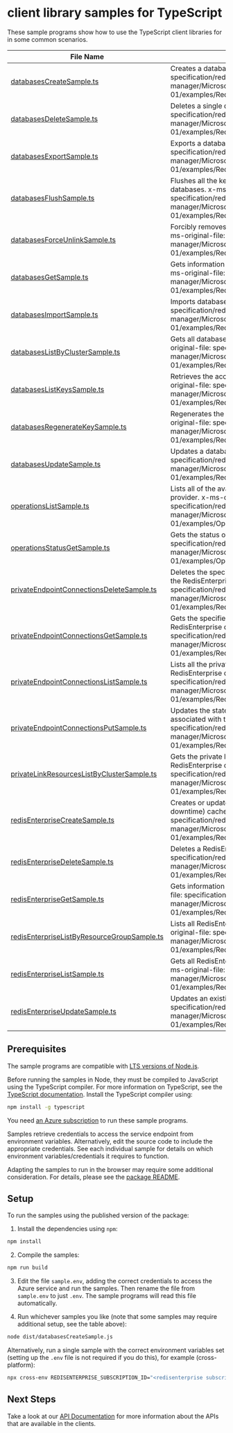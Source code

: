 # client library samples for TypeScript

These sample programs show how to use the TypeScript client libraries for in some common scenarios.

| **File Name**                                                                           | **Description**                                                                                                                                                                                                                                                            |
| --------------------------------------------------------------------------------------- | -------------------------------------------------------------------------------------------------------------------------------------------------------------------------------------------------------------------------------------------------------------------------- |
| [databasesCreateSample.ts][databasescreatesample]                                       | Creates a database x-ms-original-file: specification/redisenterprise/resource-manager/Microsoft.Cache/stable/2023-11-01/examples/RedisEnterpriseDatabasesCreate.json                                                                                                       |
| [databasesDeleteSample.ts][databasesdeletesample]                                       | Deletes a single database x-ms-original-file: specification/redisenterprise/resource-manager/Microsoft.Cache/stable/2023-11-01/examples/RedisEnterpriseDatabasesDelete.json                                                                                                |
| [databasesExportSample.ts][databasesexportsample]                                       | Exports a database file from target database. x-ms-original-file: specification/redisenterprise/resource-manager/Microsoft.Cache/stable/2023-11-01/examples/RedisEnterpriseDatabasesExport.json                                                                            |
| [databasesFlushSample.ts][databasesflushsample]                                         | Flushes all the keys in this database and also from its linked databases. x-ms-original-file: specification/redisenterprise/resource-manager/Microsoft.Cache/stable/2023-11-01/examples/RedisEnterpriseDatabasesFlush.json                                                 |
| [databasesForceUnlinkSample.ts][databasesforceunlinksample]                             | Forcibly removes the link to the specified database resource. x-ms-original-file: specification/redisenterprise/resource-manager/Microsoft.Cache/stable/2023-11-01/examples/RedisEnterpriseDatabasesForceUnlink.json                                                       |
| [databasesGetSample.ts][databasesgetsample]                                             | Gets information about a database in a RedisEnterprise cluster. x-ms-original-file: specification/redisenterprise/resource-manager/Microsoft.Cache/stable/2023-11-01/examples/RedisEnterpriseDatabasesGet.json                                                             |
| [databasesImportSample.ts][databasesimportsample]                                       | Imports database files to target database. x-ms-original-file: specification/redisenterprise/resource-manager/Microsoft.Cache/stable/2023-11-01/examples/RedisEnterpriseDatabasesImport.json                                                                               |
| [databasesListByClusterSample.ts][databaseslistbyclustersample]                         | Gets all databases in the specified RedisEnterprise cluster. x-ms-original-file: specification/redisenterprise/resource-manager/Microsoft.Cache/stable/2023-11-01/examples/RedisEnterpriseDatabasesListByCluster.json                                                      |
| [databasesListKeysSample.ts][databaseslistkeyssample]                                   | Retrieves the access keys for the RedisEnterprise database. x-ms-original-file: specification/redisenterprise/resource-manager/Microsoft.Cache/stable/2023-11-01/examples/RedisEnterpriseDatabasesListKeys.json                                                            |
| [databasesRegenerateKeySample.ts][databasesregeneratekeysample]                         | Regenerates the RedisEnterprise database's access keys. x-ms-original-file: specification/redisenterprise/resource-manager/Microsoft.Cache/stable/2023-11-01/examples/RedisEnterpriseDatabasesRegenerateKey.json                                                           |
| [databasesUpdateSample.ts][databasesupdatesample]                                       | Updates a database x-ms-original-file: specification/redisenterprise/resource-manager/Microsoft.Cache/stable/2023-11-01/examples/RedisEnterpriseDatabasesUpdate.json                                                                                                       |
| [operationsListSample.ts][operationslistsample]                                         | Lists all of the available REST API operations of the Microsoft.Cache provider. x-ms-original-file: specification/redisenterprise/resource-manager/Microsoft.Cache/stable/2023-11-01/examples/OperationsList.json                                                          |
| [operationsStatusGetSample.ts][operationsstatusgetsample]                               | Gets the status of operation. x-ms-original-file: specification/redisenterprise/resource-manager/Microsoft.Cache/stable/2023-11-01/examples/OperationsStatusGet.json                                                                                                       |
| [privateEndpointConnectionsDeleteSample.ts][privateendpointconnectionsdeletesample]     | Deletes the specified private endpoint connection associated with the RedisEnterprise cluster. x-ms-original-file: specification/redisenterprise/resource-manager/Microsoft.Cache/stable/2023-11-01/examples/RedisEnterpriseDeletePrivateEndpointConnection.json           |
| [privateEndpointConnectionsGetSample.ts][privateendpointconnectionsgetsample]           | Gets the specified private endpoint connection associated with the RedisEnterprise cluster. x-ms-original-file: specification/redisenterprise/resource-manager/Microsoft.Cache/stable/2023-11-01/examples/RedisEnterpriseGetPrivateEndpointConnection.json                 |
| [privateEndpointConnectionsListSample.ts][privateendpointconnectionslistsample]         | Lists all the private endpoint connections associated with the RedisEnterprise cluster. x-ms-original-file: specification/redisenterprise/resource-manager/Microsoft.Cache/stable/2023-11-01/examples/RedisEnterpriseListPrivateEndpointConnections.json                   |
| [privateEndpointConnectionsPutSample.ts][privateendpointconnectionsputsample]           | Updates the state of the specified private endpoint connection associated with the RedisEnterprise cluster. x-ms-original-file: specification/redisenterprise/resource-manager/Microsoft.Cache/stable/2023-11-01/examples/RedisEnterprisePutPrivateEndpointConnection.json |
| [privateLinkResourcesListByClusterSample.ts][privatelinkresourceslistbyclustersample]   | Gets the private link resources that need to be created for a RedisEnterprise cluster. x-ms-original-file: specification/redisenterprise/resource-manager/Microsoft.Cache/stable/2023-11-01/examples/RedisEnterpriseListPrivateLinkResources.json                          |
| [redisEnterpriseCreateSample.ts][redisenterprisecreatesample]                           | Creates or updates an existing (overwrite/recreate, with potential downtime) cache cluster x-ms-original-file: specification/redisenterprise/resource-manager/Microsoft.Cache/stable/2023-11-01/examples/RedisEnterpriseCreate.json                                        |
| [redisEnterpriseDeleteSample.ts][redisenterprisedeletesample]                           | Deletes a RedisEnterprise cache cluster. x-ms-original-file: specification/redisenterprise/resource-manager/Microsoft.Cache/stable/2023-11-01/examples/RedisEnterpriseDelete.json                                                                                          |
| [redisEnterpriseGetSample.ts][redisenterprisegetsample]                                 | Gets information about a RedisEnterprise cluster x-ms-original-file: specification/redisenterprise/resource-manager/Microsoft.Cache/stable/2023-11-01/examples/RedisEnterpriseGet.json                                                                                     |
| [redisEnterpriseListByResourceGroupSample.ts][redisenterpriselistbyresourcegroupsample] | Lists all RedisEnterprise clusters in a resource group. x-ms-original-file: specification/redisenterprise/resource-manager/Microsoft.Cache/stable/2023-11-01/examples/RedisEnterpriseListByResourceGroup.json                                                              |
| [redisEnterpriseListSample.ts][redisenterpriselistsample]                               | Gets all RedisEnterprise clusters in the specified subscription. x-ms-original-file: specification/redisenterprise/resource-manager/Microsoft.Cache/stable/2023-11-01/examples/RedisEnterpriseList.json                                                                    |
| [redisEnterpriseUpdateSample.ts][redisenterpriseupdatesample]                           | Updates an existing RedisEnterprise cluster x-ms-original-file: specification/redisenterprise/resource-manager/Microsoft.Cache/stable/2023-11-01/examples/RedisEnterpriseUpdate.json                                                                                       |

## Prerequisites

The sample programs are compatible with [LTS versions of Node.js](https://github.com/nodejs/release#release-schedule).

Before running the samples in Node, they must be compiled to JavaScript using the TypeScript compiler. For more information on TypeScript, see the [TypeScript documentation][typescript]. Install the TypeScript compiler using:

```bash
npm install -g typescript
```

You need [an Azure subscription][freesub] to run these sample programs.

Samples retrieve credentials to access the service endpoint from environment variables. Alternatively, edit the source code to include the appropriate credentials. See each individual sample for details on which environment variables/credentials it requires to function.

Adapting the samples to run in the browser may require some additional consideration. For details, please see the [package README][package].

## Setup

To run the samples using the published version of the package:

1. Install the dependencies using `npm`:

```bash
npm install
```

2. Compile the samples:

```bash
npm run build
```

3. Edit the file `sample.env`, adding the correct credentials to access the Azure service and run the samples. Then rename the file from `sample.env` to just `.env`. The sample programs will read this file automatically.

4. Run whichever samples you like (note that some samples may require additional setup, see the table above):

```bash
node dist/databasesCreateSample.js
```

Alternatively, run a single sample with the correct environment variables set (setting up the `.env` file is not required if you do this), for example (cross-platform):

```bash
npx cross-env REDISENTERPRISE_SUBSCRIPTION_ID="<redisenterprise subscription id>" REDISENTERPRISE_RESOURCE_GROUP="<redisenterprise resource group>" node dist/databasesCreateSample.js
```

## Next Steps

Take a look at our [API Documentation][apiref] for more information about the APIs that are available in the clients.

[databasescreatesample]: https://github.com/Azure/azure-sdk-for-js/blob/main/sdk/redisenterprise/arm-redisenterprisecache/samples/v3/typescript/src/databasesCreateSample.ts
[databasesdeletesample]: https://github.com/Azure/azure-sdk-for-js/blob/main/sdk/redisenterprise/arm-redisenterprisecache/samples/v3/typescript/src/databasesDeleteSample.ts
[databasesexportsample]: https://github.com/Azure/azure-sdk-for-js/blob/main/sdk/redisenterprise/arm-redisenterprisecache/samples/v3/typescript/src/databasesExportSample.ts
[databasesflushsample]: https://github.com/Azure/azure-sdk-for-js/blob/main/sdk/redisenterprise/arm-redisenterprisecache/samples/v3/typescript/src/databasesFlushSample.ts
[databasesforceunlinksample]: https://github.com/Azure/azure-sdk-for-js/blob/main/sdk/redisenterprise/arm-redisenterprisecache/samples/v3/typescript/src/databasesForceUnlinkSample.ts
[databasesgetsample]: https://github.com/Azure/azure-sdk-for-js/blob/main/sdk/redisenterprise/arm-redisenterprisecache/samples/v3/typescript/src/databasesGetSample.ts
[databasesimportsample]: https://github.com/Azure/azure-sdk-for-js/blob/main/sdk/redisenterprise/arm-redisenterprisecache/samples/v3/typescript/src/databasesImportSample.ts
[databaseslistbyclustersample]: https://github.com/Azure/azure-sdk-for-js/blob/main/sdk/redisenterprise/arm-redisenterprisecache/samples/v3/typescript/src/databasesListByClusterSample.ts
[databaseslistkeyssample]: https://github.com/Azure/azure-sdk-for-js/blob/main/sdk/redisenterprise/arm-redisenterprisecache/samples/v3/typescript/src/databasesListKeysSample.ts
[databasesregeneratekeysample]: https://github.com/Azure/azure-sdk-for-js/blob/main/sdk/redisenterprise/arm-redisenterprisecache/samples/v3/typescript/src/databasesRegenerateKeySample.ts
[databasesupdatesample]: https://github.com/Azure/azure-sdk-for-js/blob/main/sdk/redisenterprise/arm-redisenterprisecache/samples/v3/typescript/src/databasesUpdateSample.ts
[operationslistsample]: https://github.com/Azure/azure-sdk-for-js/blob/main/sdk/redisenterprise/arm-redisenterprisecache/samples/v3/typescript/src/operationsListSample.ts
[operationsstatusgetsample]: https://github.com/Azure/azure-sdk-for-js/blob/main/sdk/redisenterprise/arm-redisenterprisecache/samples/v3/typescript/src/operationsStatusGetSample.ts
[privateendpointconnectionsdeletesample]: https://github.com/Azure/azure-sdk-for-js/blob/main/sdk/redisenterprise/arm-redisenterprisecache/samples/v3/typescript/src/privateEndpointConnectionsDeleteSample.ts
[privateendpointconnectionsgetsample]: https://github.com/Azure/azure-sdk-for-js/blob/main/sdk/redisenterprise/arm-redisenterprisecache/samples/v3/typescript/src/privateEndpointConnectionsGetSample.ts
[privateendpointconnectionslistsample]: https://github.com/Azure/azure-sdk-for-js/blob/main/sdk/redisenterprise/arm-redisenterprisecache/samples/v3/typescript/src/privateEndpointConnectionsListSample.ts
[privateendpointconnectionsputsample]: https://github.com/Azure/azure-sdk-for-js/blob/main/sdk/redisenterprise/arm-redisenterprisecache/samples/v3/typescript/src/privateEndpointConnectionsPutSample.ts
[privatelinkresourceslistbyclustersample]: https://github.com/Azure/azure-sdk-for-js/blob/main/sdk/redisenterprise/arm-redisenterprisecache/samples/v3/typescript/src/privateLinkResourcesListByClusterSample.ts
[redisenterprisecreatesample]: https://github.com/Azure/azure-sdk-for-js/blob/main/sdk/redisenterprise/arm-redisenterprisecache/samples/v3/typescript/src/redisEnterpriseCreateSample.ts
[redisenterprisedeletesample]: https://github.com/Azure/azure-sdk-for-js/blob/main/sdk/redisenterprise/arm-redisenterprisecache/samples/v3/typescript/src/redisEnterpriseDeleteSample.ts
[redisenterprisegetsample]: https://github.com/Azure/azure-sdk-for-js/blob/main/sdk/redisenterprise/arm-redisenterprisecache/samples/v3/typescript/src/redisEnterpriseGetSample.ts
[redisenterpriselistbyresourcegroupsample]: https://github.com/Azure/azure-sdk-for-js/blob/main/sdk/redisenterprise/arm-redisenterprisecache/samples/v3/typescript/src/redisEnterpriseListByResourceGroupSample.ts
[redisenterpriselistsample]: https://github.com/Azure/azure-sdk-for-js/blob/main/sdk/redisenterprise/arm-redisenterprisecache/samples/v3/typescript/src/redisEnterpriseListSample.ts
[redisenterpriseupdatesample]: https://github.com/Azure/azure-sdk-for-js/blob/main/sdk/redisenterprise/arm-redisenterprisecache/samples/v3/typescript/src/redisEnterpriseUpdateSample.ts
[apiref]: https://docs.microsoft.com/javascript/api/@azure/arm-redisenterprisecache?view=azure-node-preview
[freesub]: https://azure.microsoft.com/free/
[package]: https://github.com/Azure/azure-sdk-for-js/tree/main/sdk/redisenterprise/arm-redisenterprisecache/README.md
[typescript]: https://www.typescriptlang.org/docs/home.html
